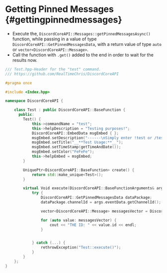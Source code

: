 Getting Pinned Messages {#gettingpinnedmessages}
============

- Execute the, `DiscordCoreAPI::Messages::getPinnedMessagesAsync()` function, while passing in a value of type `DiscordCoreAPI::GetPinnedMessagesData`, with a return value of type `auto` or `vector<DiscordCoreAPI::Message>`.
- Call the function with `.get()` added to the end in order to wait for the results now.

```cpp
/// Test.hpp-Header for the "test" command.
/// https://github.com/RealTimeChris/DiscordCoreAPI

#pragma once

#include <Index.hpp>

namespace DiscordCoreAPI {

	class Test : public DiscordCoreAPI::BaseFunction {
	  public:
		Test() {
			this->commandName = "test";
			this->helpDescription = "Testing purposes!";
			DiscordCoreAPI::EmbedData msgEmbed { };
			msgEmbed.setDescription("------\nSimply enter !test or /test!\n------");
			msgEmbed.setTitle("__**Test Usage:**__");
			msgEmbed.setTimeStamp(getTimeAndDate());
			msgEmbed.setColor("FeFeFe");
			this->helpEmbed = msgEmbed;
		}

		UniquePtr<DiscordCoreAPI::BaseFunction> create() {
			return std::make_unique<Test>();
		}

		virtual Void execute(DiscordCoreAPI::BaseFunctionArguments& args) {
			try {
				DiscordCoreAPI::GetPinnedMessagesData dataPackage;
				dataPackage.channelId = args.eventData.getChannelId();

				vector<DiscordCoreAPI::Message> messagesVector = DiscordCoreAPI::Messages::getPinnedMessagesAsync(dataPackage).get();

				for (auto value: messagesVector) {
					cout << "THE ID: " << value.id << endl;
				}


			} catch (...) {
				rethrowException("Test::execute()");
			}
		}
	};
}
```
